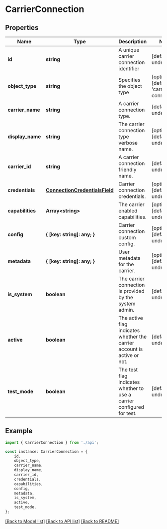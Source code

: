 # CarrierConnection


## Properties

Name | Type | Description | Notes
------------ | ------------- | ------------- | -------------
**id** | **string** | A unique carrier connection identifier | [default to undefined]
**object_type** | **string** | Specifies the object type | [optional] [default to 'carrier-connection']
**carrier_name** | **string** | A carrier connection type. | [default to undefined]
**display_name** | **string** | The carrier connection type verbose name. | [optional] [default to undefined]
**carrier_id** | **string** | A carrier connection friendly name. | [default to undefined]
**credentials** | [**ConnectionCredentialsField**](ConnectionCredentialsField.md) | Carrier connection credentials. | [optional] [default to undefined]
**capabilities** | **Array&lt;string&gt;** | The carrier enabled capabilities. | [optional] [default to undefined]
**config** | **{ [key: string]: any; }** | Carrier connection custom config. | [optional] [default to undefined]
**metadata** | **{ [key: string]: any; }** | User metadata for the carrier. | [optional] [default to undefined]
**is_system** | **boolean** | The carrier connection is provided by the system admin. | [default to undefined]
**active** | **boolean** | The active flag indicates whether the carrier account is active or not. | [default to undefined]
**test_mode** | **boolean** | The test flag indicates whether to use a carrier configured for test. | [default to undefined]

## Example

```typescript
import { CarrierConnection } from './api';

const instance: CarrierConnection = {
    id,
    object_type,
    carrier_name,
    display_name,
    carrier_id,
    credentials,
    capabilities,
    config,
    metadata,
    is_system,
    active,
    test_mode,
};
```

[[Back to Model list]](../README.md#documentation-for-models) [[Back to API list]](../README.md#documentation-for-api-endpoints) [[Back to README]](../README.md)
